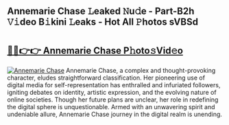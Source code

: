 ## Annemarie Chase 𝙻eaked 𝙽u𝚍e - Part-B2h 𝚅𝚒deo B𝚒kini 𝙻eaks - Hot All 𝙿hotos sVBSd

# <h2><a href="http://ld53cak.urlbe.top/?page=Annemarie+Chase">🔗🔗👉👉 Annemarie Chase P𝚑oto𝚜Vid𝚎o</a></h2>

[![Annemarie Chase](https://i.imgur.com/eBuTRDB.gif)](http://ld53cak.urlbe.top/?page=Annemarie+Chase)
Annemarie Chase, a complex and thought-provoking character, eludes straightforward classification. Her pioneering use of digital media for self-representation has enthralled and infuriated followers, igniting debates on identity, artistic expression, and the evolving nature of online societies. Though her future plans are unclear, her role in redefining the digital sphere is unquestionable. Armed with an unwavering spirit and undeniable allure, Annemarie Chase journey in the digital realm is unending.
